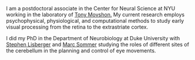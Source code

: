<p>I am a postdoctoral associate in the Center for Neural Science at NYU working in the laboratory of <a href="//www.cns.nyu.edu/corefaculty/Movshon.php"> Tony Movshon.</a> My current research employs psychophysical, physiological, and computational methods to study early visual processing from the retina to the extrastriate cortex.</p>

<p>I did my PhD in the Department of Neurobiology at Duke University with <a href="//www.neuro.duke.edu/research/faculty-labs/lisberger-lab"> Stephen Lisberger</a> and
<a href="//sommerlab.pratt.duke.edu"> Marc Sommer</a> studying the roles of different sites of the cerebellum in the planning and control of eye movements.</p>
